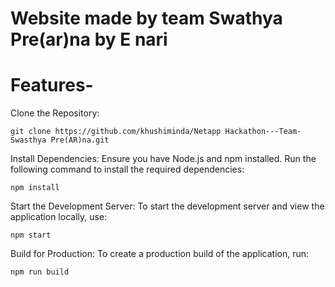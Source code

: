 # Website made by team Swathya Pre(ar)na by E nari
# Features-


Clone the Repository:

    git clone https://github.com/khushiminda/Netapp Hackathon---Team-Swasthya Pre(AR)na.git

Install Dependencies: Ensure you have Node.js and npm installed. Run the  following command to install the required dependencies:

    npm install

Start the Development Server: To start the development server and view the application locally, use:

    npm start

Build for Production: To create a production build of the application, run:

    npm run build



